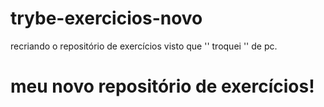 # trybe-exercicios-novo
recriando o repositório de exercícios visto que '' troquei '' de pc.

# meu novo repositório de exercícios!